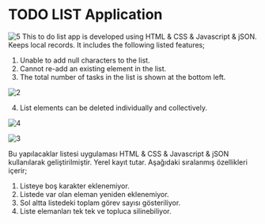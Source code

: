 # TODO LIST Application

![5](https://user-images.githubusercontent.com/48786969/152357818-1c877ac2-f0a2-4299-bfe5-84af4754faeb.png)
This to do list app is developed using HTML & CSS & Javascript & jSON. Keeps local records. It includes the following listed features; 
1. Unable to add null characters to the list. 
2. Cannot re-add an existing element in the list. 
3. The total number of tasks in the list is shown at the bottom left. 

![2](https://user-images.githubusercontent.com/48786969/152357969-933aff0b-0e94-4f6d-8712-da203c73c439.png)

4. List elements can be deleted individually and collectively.

![4](https://user-images.githubusercontent.com/48786969/152358049-d23612cf-3929-4265-a959-18cfd6fbf336.png)

![3](https://user-images.githubusercontent.com/48786969/152358052-4ab4d2d2-ba7f-44ae-9415-9012fedd138f.png)

Bu yapılacaklar listesi uygulaması HTML & CSS & Javascript & jSON kullanılarak geliştirilmiştir. Yerel kayıt tutar.  Aşağıdaki sıralanmış özellikleri içerir;
1. Listeye boş karakter eklenemiyor. 
2. Listede var olan eleman yeniden eklenemiyor.
3. Sol altta listedeki toplam görev sayısı gösteriliyor.
4. Liste elemanları tek tek ve topluca silinebiliyor. 

